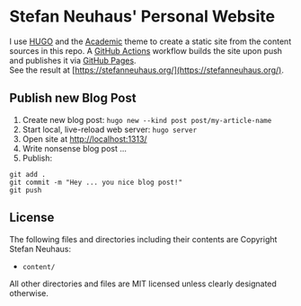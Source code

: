 # Stefan Neuhaus' Personal Website

I use [HUGO](https://gohugo.io/) and the [Academic](https://sourcethemes.com/academic) theme to create a static site from the content sources in this repo. A [GitHub Actions](https://docs.github.com/en/actions) workflow builds the site upon push and publishes it via [GitHub Pages](https://pages.github.com/).  
See the result at [https://stefanneuhaus.org/](https://stefanneuhaus.org/).

## Publish new Blog Post

1. Create new blog post: `hugo new --kind post post/my-article-name`
2. Start local, live-reload web server: `hugo server`
3. Open site at [http://localhost:1313/](http://localhost:1313/)
4. Write nonsense blog post ...
5. Publish:
```shell
git add .
git commit -m "Hey ... you nice blog post!"
git push
```

## License

The following files and directories including their contents are Copyright Stefan Neuhaus:

* `content/`

All other directories and files are MIT licensed unless clearly designated otherwise.
